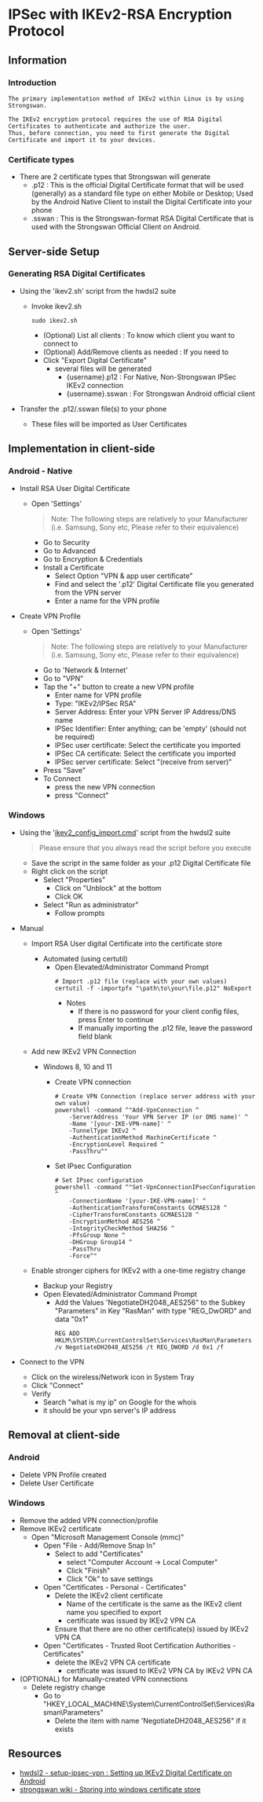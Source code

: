 # IPSec with IKEv2-RSA Encryption Protocol 

## Information
### Introduction
```
The primary implementation method of IKEv2 within Linux is by using Strongswan.

The IKEv2 encryption protocol requires the use of RSA Digital Certificates to authenticate and authorize the user. 
Thus, before connection, you need to first generate the Digital Certificate and import it to your devices.
```

### Certificate types
- There are 2 certificate types that Strongswan will generate
    + .p12 : This is the official Digital Certificate format that will be used (generally) as a standard file type on either Mobile or Desktop; Used by the Android Native Client to install the Digital Certificate into your phone
    + .sswan : This is the Strongswan-format RSA Digital Certificate that is used with the Strongswan Official Client on Android.

## Server-side Setup
### Generating RSA Digital Certificates
- Using the 'ikev2.sh' script from the hwdsl2 suite
    - Invoke ikev2.sh
        ```console
        sudo ikev2.sh
        ```
        + (Optional) List all clients : To know which client you want to connect to
        + (Optional) Add/Remove clients as needed : If you need to
        - Click "Export Digital Certificate"
            + several files will be generated
                + {username}.p12 : For Native, Non-Strongswan IPSec IKEv2 connection
                + {username}.sswan : For Strongswan Android official client

- Transfer the .p12/.sswan file(s) to your phone
    + These files will be imported as User Certificates

## Implementation in client-side
### Android - Native
- Install RSA User Digital Certificate
    - Open 'Settings'
        > Note: The following steps are relatively to your Manufacturer (i.e. Samsung, Sony etc, Please refer to their equivalence)
        + Go to Security
        + Go to Advanced
        + Go to Encryption & Credentials
        - Install a Certificate
            + Select Option "VPN & app user certificate"
            + Find and select the '.p12' Digital Certificate file you generated from the VPN server
            + Enter a name for the VPN profile

- Create VPN Profile
    - Open 'Settings'
        > Note: The following steps are relatively to your Manufacturer (i.e. Samsung, Sony etc, Please refer to their equivalence)
        + Go to 'Network & Internet'
        + Go to "VPN"
        - Tap the "+" button to create a new VPN profile
            + Enter name for VPN profile
            + Type: "IKEv2/IPSec RSA" 
            + Server Address: Enter your VPN Server IP Address/DNS name
            + IPSec Identifier: Enter anything; can be 'empty' (should not be required)
            + IPSec user certificate: Select the certificate you imported
            + IPSec CA certificate: Select the certificate you imported
            + IPSec server certificate: Select "(receive from server)"
        + Press "Save"
        - To Connect
            + press the new VPN connection
            + press "Connect"

### Windows
- Using the '[ikev2_config_import.cmd](https://github.com/hwdsl2/vpn-extras/releases/latest/download/ikev2_config_import.cmd)' script from the hwdsl2 suite
    > Please ensure that you always read the script before you execute
    + Save the script in the same folder as your .p12 Digital Certificate file
    - Right click on the script
        - Select "Properties"
            + Click on "Unblock" at the bottom
            + Click OK
        - Select "Run as administrator"
            + Follow prompts
         
- Manual
    - Import RSA User digital Certificate into the certificate store
        - Automated (using certutil)
            - Open Elevated/Administrator Command Prompt
                ```batchdos
                # Import .p12 file (replace with your own values)
                certutil -f -importpfx "\path\to\your\file.p12" NoExport
                ```
                - Notes
                    + If there is no password for your client config files, press Enter to continue
                    + If manually importing the .p12 file, leave the password field blank

    - Add new IKEv2 VPN Connection
        - Windows 8, 10 and 11
            - Create VPN connection
                ```batchdos
                # Create VPN Connection (replace server address with your own value)
                powershell -command ^"Add-VpnConnection ^
                    -ServerAddress 'Your VPN Server IP (or DNS name)' ^
                    -Name '[your-IKE-VPN-name]' ^
                    -TunnelType IKEv2 ^
                    -AuthenticationMethod MachineCertificate ^
                    -EncryptionLevel Required ^
                    -PassThru^"
                ```

            - Set IPsec Configuration
                ```batchdos
                # Set IPsec configuration
                powershell -command ^"Set-VpnConnectionIPsecConfiguration ^
                    -ConnectionName '[your-IKE-VPN-name]' ^
                    -AuthenticationTransformConstants GCMAES128 ^
                    -CipherTransformConstants GCMAES128 ^
                    -EncryptionMethod AES256 ^
                    -IntegrityCheckMethod SHA256 ^
                    -PfsGroup None ^
                    -DHGroup Group14 ^
                    -PassThru
                    -Force^"
                ```

    - Enable stronger ciphers for IKEv2 with a one-time registry change
        + Backup your Registry
        - Open Elevated/Administrator Command Prompt
            - Add the Values 'NegotiateDH2048_AES256" to the Subkey "Parameters" in Key "RasMan" with type "REG_DwORD" and data "0x1"
                ```reg
                REG ADD HKLM\SYSTEM\CurrentControlSet\Services\RasMan\Parameters /v NegotiateDH2048_AES256 /t REG_DWORD /d 0x1 /f
                ```

- Connect to the VPN
    + Click on the wireless/Network icon in System Tray
    + Click "Connect"
    - Verify
        + Search "what is my ip" on Google for the whois
        + it should be your vpn server's IP address

## Removal at client-side
### Android
- Delete VPN Profile created
- Delete User Certificate

### Windows
- Remove the added VPN connection/profile
- Remove IKEv2 certificate
    - Open "Microsoft Management Console (mmc)"
        - Open "File - Add/Remove Snap In"
            - Select to add "Certificates"
                + select "Computer Account -> Local Computer"
                + Click "Finish"
                + Click "Ok" to save settings
        - Open "Certificates - Personal - Certificates"
            - Delete the IKEv2 client certificate
                + Name of the certificate is the same as the IKEv2 client name you specified to export
                + certificate was issued by IKEv2 VPN CA
            + Ensure that there are no other certificate(s) issued by IKEv2 VPN CA
        - Open "Certificates - Trusted Root Certification Authorities - Certificates"
            - delete the IKEv2 VPN CA certificate
                + certificate was issued to IKEv2 VPN CA by IKEv2 VPN CA
- (OPTIONAL) for Manually-created VPN connections
    - Delete registry change
        - Go to "HKEY_LOCAL_MACHINE\System\CurrentControlSet\Services\Rasman\Parameters"
            + Delete the item with name 'NegotiateDH2048_AES256" if it exists

## Resources
+ [hwdsl2 - setup-ipsec-vpn : Setting up IKEv2 Digital Certificate on Android](https://github.com/hwdsl2/setup-ipsec-vpn/blob/master/docs/ikev2-howto.md#android)
+ [strongswan wiki - Storing into windows certificate store](https://wiki.strongswan.org/projects/strongswan/wiki/Win7Certs/9)
